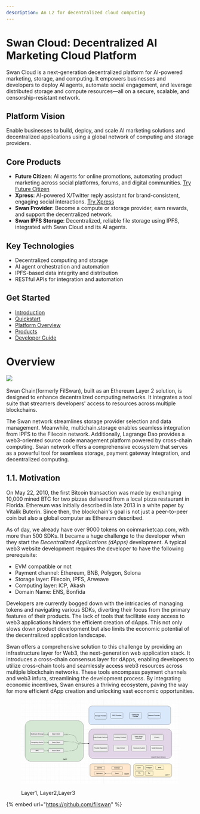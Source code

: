 ```yaml
---
description: An L2 for decentralized cloud computing
---
```


# Swan Cloud: Decentralized AI Marketing Cloud Platform

Swan Cloud is a next-generation decentralized platform for AI-powered marketing, storage, and computing. It empowers businesses and developers to deploy AI agents, automate social engagement, and leverage distributed storage and compute resources—all on a secure, scalable, and censorship-resistant network.

## Platform Vision

Enable businesses to build, deploy, and scale AI marketing solutions and decentralized applications using a global network of computing and storage providers.

## Core Products

- **Future Citizen**: AI agents for online promotions, automating product marketing across social platforms, forums, and digital communities. [Try Future Citizen](https://app.futurecitizen.ai/)
- **Xpress**: AI-powered X/Twitter reply assistant for brand-consistent, engaging social interactions. [Try Xpress](https://xpress.futurecitizen.ai/)
- **Swan Provider**: Become a compute or storage provider, earn rewards, and support the decentralized network.
- **Swan IPFS Storage**: Decentralized, reliable file storage using IPFS, integrated with Swan Cloud and its AI agents.

## Key Technologies

- Decentralized computing and storage
- AI agent orchestration and automation
- IPFS-based data integrity and distribution
- RESTful APIs for integration and automation

## Get Started

- [Introduction](getting-started/introduction.md)
- [Quickstart](getting-started/quickstart.md)
- [Platform Overview](platform-overview/architecture.md)
- [Products](products/future-citizen/overview.md)
- [Developer Guide](developer/api-reference.md)

# Overview

![](<.gitbook/assets/image (28) (1) (1) (1) (1) (1).png>)

Swan Chain(formerly FilSwan), built as an Ethereum Layer 2 solution, is designed to enhance decentralized computing networks. It integrates a tool suite that streamers developers' access to resources across multiple blockchains.

The Swan network streamlines storage provider selection and data management. Meanwhile, multichain.storage enables seamless integration from IPFS to the Filecoin network. Additionally, Lagrange Dao provides a web3-oriented source code management platform powered by cross-chain computing. Swan network offers a comprehensive ecosystem that serves as a powerful tool for seamless storage, payment gateway integration, and decentralized computing.

## 1.1. Motivation

On May 22, 2010, the first Bitcoin transaction was made by exchanging 10,000 mined BTC for two pizzas delivered from a local pizza restaurant in Florida. Ethereum was initially described in late 2013 in a white paper by Vitalik Buterin. Since then, the blockchain's goal is not just a peer-to-peer coin but also a global computer as Ethereum described.

As of day, we already have over 9000 tokens on coinmarketcap.com, with more than 500 SDKs. It became a huge challenge to the developer when they start the _Decentralized Applications (dApps)_ development. A typical web3 website development requires the developer to have the following prerequisite:

* EVM compatible or not
* Payment channel: Ethereum, BNB, Polygon, Solona
* Storage layer: Filecoin, IPFS, Arweave
* Computing layer: ICP, Akash
* Domain Name: ENS, Bonfida

Developers are currently bogged down with the intricacies of managing tokens and navigating various SDKs, diverting their focus from the primary features of their products. The lack of tools that facilitate easy access to web3 applications hinders the efficient creation of dApps. This not only slows down product development but also limits the economic potential of the decentralized application landscape.

Swan offers a comprehensive solution to this challenge by providing an infrastructure layer for Web3, the next-generation web application stack. It introduces a cross-chain consensus layer for dApps, enabling developers to utilize cross-chain tools and seamlessly access web3 resources across multiple blockchain networks. These tools encompass payment channels and web3 infura, streamlining the development process. By integrating economic incentives, Swan ensures a thriving ecosystem, paving the way for more efficient dApp creation and unlocking vast economic opportunities.

<figure><img src=".gitbook/assets/image (1) (1) (1) (1) (1).png" alt=""><figcaption><p>Layer1, Layer2,Layer3</p></figcaption></figure>

{% embed url="https://github.com/filswan" %}
